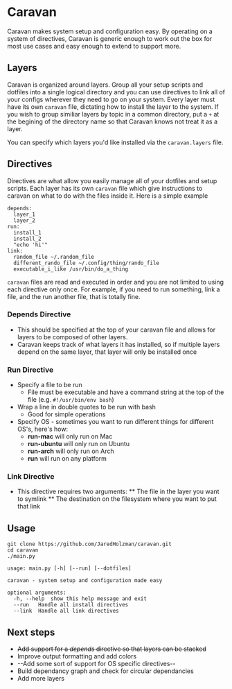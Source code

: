 # Caravan

Caravan makes system setup and configuration easy. By operating on a system of directives, Caravan is generic enough to work out the box for most use cases and easy enough to extend to support more.

## Layers
Caravan is organized around layers. Group all your setup scripts and dotfiles into a single logical directory and you can use directives to link all of your configs wherever they need to go on your system. Every layer must have its own `caravan` file, dictating how to install the layer to the system. If you wish to group similiar layers by topic in a common directory, put a `+` at the begining of the directory name so that Caravan knows not treat it as a layer.

You can specify which layers you'd like installed via the `caravan.layers` file.

## Directives
Directives are what allow you easily manage all of your dotfiles and setup scripts. Each layer has its own `caravan` file which give instructions to caravan on what to do with the files inside it. Here is a simple example
```
depends:
  layer_1
  layer_2
run:
  install_1
  install_2
  "echo 'hi'"
link:
  random_file ~/.random_file
  different_rando_file ~/.config/thing/rando_file
  executable_i_like /usr/bin/do_a_thing
```
`caravan` files are read and executed in order and you are not limited to using each directive only once. For example, if you need to run something, link a file, and the run another file, that is totally fine.
### Depends Directive
* This should be specified at the top of your caravan file and allows for layers to be composed of other layers. 
* Caravan keeps track of what layers it has installed, so if multiple layers depend on the same layer, that layer will only be installed once
### Run Directive
* Specify a file to be run
  * File must be executable and have a command string at the top of the file (e.g. `#!/usr/bin/env bash`)
* Wrap a line in double quotes to be run with bash
  * Good for simple operations
* Specify OS - sometimes you want to run different things for different OS's, here's how:
  * **run-mac** will only run on Mac
  * **run-ubuntu** will only run on Ubuntu
  * **run-arch** will only run on Arch
  * **run** will run on any platform
### Link Directive
* This directive requires two arguments:
** The file in the layer you want to symlink
** The destination on the filesystem where you want to put that link
## Usage
```
git clone https://github.com/JaredHolzman/caravan.git
cd caravan
./main.py
```

```
usage: main.py [-h] [--run] [--dotfiles]

caravan - system setup and configuration made easy

optional arguments:
  -h, --help  show this help message and exit
  --run   Handle all install directives
  --link  Handle all link directives
```

## Next steps
* ~~Add support for a *depends* directive so that layers can be stacked~~
* Improve output formatting and add colors
* --Add some sort of support for OS specific directives--
* Build dependancy graph and check for circular dependancies
* Add more layers

